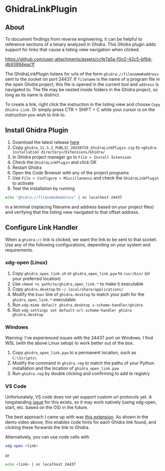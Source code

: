 # GhidraLinkPlugin

## About
To document findings from reverse engineering, it can be helpful to reference sections of a binary analyzed in Ghidra. This Ghidra plugin adds support for links that cause a listing view navigation when clicked.



https://github.com/user-attachments/assets/ccfe7a5a-f0c0-42c5-bf6d-db93994eac1f



The GhidraLinkPlugin listens for urls of the form `ghidra://filename#address` sent to the socket on port 24437. 
If `filename` is the name of a program file in the open Ghidra project, this file is opened in the current tool and `address` is navigated to. The file may be nested inside folders in the Ghidra project, so long as its name is distinct.

To create a link, right click the instruction in the listing view and choose `Copy Ghidra Link`. Or simply press CTR + SHIFT + C while your cursor is on the instruction you wish to link to.

## Install Ghidra Plugin
1. Download the latest release [here](https://github.com/ErikUmble/GhidraLinkPlugin/releases)
1. Copy `ghidra_11.3.2_PUBLIC_20250729_GhidraLinkPlugin.zip` to `<ghidra installation directory>/Extensions/Ghidra/`
1. In Ghidra project manager go to `File > Install Extension`
1. Check the `GhidraLinkPlugin` and click OK
1. Restart Ghidra
1. Open the Code Browser with any of the project programs
1. Use `File > Configure > Miscillaneous` and check the `GhidraLinkPlugin` to activate
1. Test the installation by running  
```bash
echo "ghidra://filename#address" | nc localhost 24437
```
in a terminal (replacing filename and address based on your project files) and verifying that the listing view navigated to that offset address.

## Configure Link Handler
When a `ghidra://` link is clicked, we want
the link to be sent to that socket. Use any of the following configurations, depending on your system and requirements.

### xdg-open (Linux)
1. Copy `ghidra_open_link.sh` or `ghidra_open_link.pyw` to `/usr/bin/` (or your preferred location)
1. Use `chmod +x path/to/ghidra_open_link.*` to make it executable
1. Copy `ghidra.desktop` to `~/.local/share/applications/`
1. Modify the `Exec` line of `ghidra.desktop` to match your path for the `ghidra_open_link.*` executable
1. Run `xdg-mime default ghidra.desktop x-scheme-handler/ghidra`
1. Run `xdg-settings set default-url-scheme-handler ghidra ghidra.desktop`

### Windows
Warning: I've experienced issues with the 24437 port on Windows. I find WSL (with the above Linux setup) to work better out of the box.
1. Copy `ghidra_open_link.pyw` to a permanent location, such as `C:\Scripts\`
1. Modify the command in `ghidra.reg` to match the paths of your Python installation and the location of `ghidra_open_link.pyw`
1. Run `ghidra.reg` by double clicking and confirming to add to registry

### VS Code
Unfortunately, VS code does not yet support custom url protocols yet. A longstanding [issue](https://github.com/microsoft/vscode/issues/133278) for this exists, so it may work natively (using xdg-open, start, etc. based on the OS) in the future. 

The best approach I came up with was [this extension](https://github.com/ErikUmble/VSGhidraLink). As shown in the demo video above, this enables code hints for each Ghidra link found, and clicking these forwards the link to Ghidra.

Alternatively, you can use code cells with
```bash
xdg-open <link>
```
or 
```bash
echo <link> | nc localhost 24437
```
